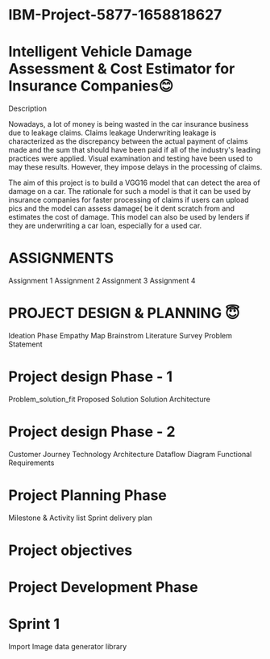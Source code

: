 # IBM-Project-5877-1658818627
# Intelligent Vehicle Damage Assessment &amp; Cost Estimator for Insurance Companies😊
Description

Nowadays, a lot of money is being wasted in the car insurance business due to leakage claims. Claims leakage Underwriting leakage is characterized as the discrepancy between the actual payment of claims made and the sum that should have been paid if all of the industry's leading practices were applied. Visual examination and testing have been used to may these results. However, they impose delays in the processing of claims.

The aim of this project is to build a VGG16 model that can detect the area of damage on a car. The rationale for such a model is that it can be used by insurance companies for faster processing of claims if users can upload pics and the model can assess damage( be it dent scratch from and estimates the cost of damage. This model can also be used by lenders if they are underwriting a car loan, especially for a used car.
# ASSIGNMENTS
 Assignment 1 
 Assignment 2
 Assignment 3
 Assignment 4  
 
# PROJECT DESIGN & PLANNING 😇
 Ideation Phase
 Empathy Map
 Brainstrom
 Literature Survey
 Problem Statement
 
# Project design Phase - 1
 Problem_solution_fit
 Proposed Solution
 Solution Architecture
 
# Project design Phase - 2
 Customer Journey
 Technology Architecture
 Dataflow Diagram
 Functional Requirements
 
# Project Planning Phase
 Milestone & Activity list
 Sprint delivery plan
 
# Project objectives

# Project Development Phase
# Sprint 1
 Import Image data generator library

